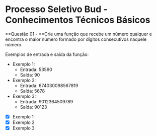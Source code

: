 # Processo Seletivo Bud - Conhecimentos Técnicos Básicos

**Questão 01 - **Crie uma função que recebe um número qualquer e encontra o maior número formado por dígitos consecutivos naquele número.

Exemplos de entrada e saída da função:

- Exemplo 1:
    - Entrada: 53590
    - Saída: 90
- Exemplo 2:
    - Entrada: 674030098567819
    - Saída: 5678
- Exemplo 3:
    - Entrada: 9012364509789
    - Saída: 90123

- [x] Exemplo 1
- [x] Exemplo 2
- [x] Exemplo 3
